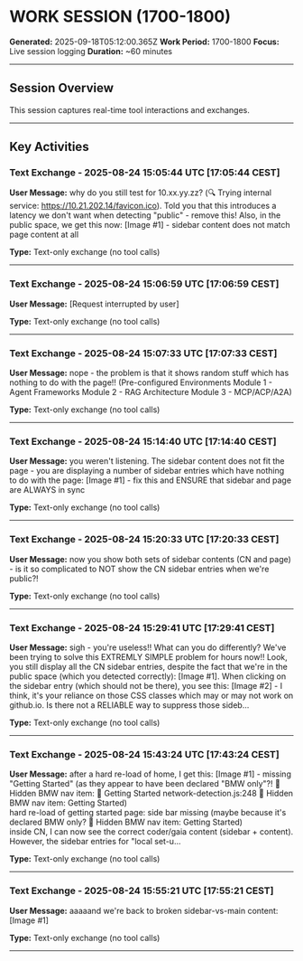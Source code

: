 # WORK SESSION (1700-1800)

**Generated:** 2025-09-18T05:12:00.365Z
**Work Period:** 1700-1800
**Focus:** Live session logging
**Duration:** ~60 minutes

---

## Session Overview

This session captures real-time tool interactions and exchanges.

---

## Key Activities

### Text Exchange - 2025-08-24 15:05:44 UTC [17:05:44 CEST]

**User Message:** why do you still test for 10.xx.yy.zz? (🔍 Trying internal service: https://10.21.202.14/favicon.ico). Told you that this introduces a latency we don't want when detecting "public" - remove this! Also, in the public space, we get this now: [Image #1] - sidebar content does not match page content at all

**Type:** Text-only exchange (no tool calls)

---

### Text Exchange - 2025-08-24 15:06:59 UTC [17:06:59 CEST]

**User Message:** [Request interrupted by user]

**Type:** Text-only exchange (no tool calls)

---

### Text Exchange - 2025-08-24 15:07:33 UTC [17:07:33 CEST]

**User Message:** nope - the problem is that it shows random stuff which has nothing to do with the page!! (Pre-configured Environments
Module 1 - Agent Frameworks
Module 2 - RAG Architecture
Module 3 - MCP/ACP/A2A)

**Type:** Text-only exchange (no tool calls)

---

### Text Exchange - 2025-08-24 15:14:40 UTC [17:14:40 CEST]

**User Message:** you weren't listening. The sidebar content does not fit the page - you are displaying a number of sidebar entries which have nothing to do with the page: [Image #1] - fix this and ENSURE that sidebar and page are ALWAYS in sync

**Type:** Text-only exchange (no tool calls)

---

### Text Exchange - 2025-08-24 15:20:33 UTC [17:20:33 CEST]

**User Message:** now you show both sets of sidebar contents (CN and page) - is it so complicated to NOT show the CN sidebar entries when we're public?!

**Type:** Text-only exchange (no tool calls)

---

### Text Exchange - 2025-08-24 15:29:41 UTC [17:29:41 CEST]

**User Message:** sigh - you're useless!! What can you do differently? We've been trying to solve this EXTREMLY SIMPLE problem for hours now!! Look, you still display all the CN sidebar entries, despite the fact that we're in the public space (which you detected correctly): [Image #1]. When clicking on the sidebar entry (which should not be there), you see this: [Image #2] - I think, it's your reliance on those CSS classes which may or may not work on github.io. Is there not a RELIABLE way to suppress those sideb...

**Type:** Text-only exchange (no tool calls)

---

### Text Exchange - 2025-08-24 15:43:24 UTC [17:43:24 CEST]

**User Message:** after a hard re-load of home, I get this: [Image #1] - missing "Getting Started" (as they appear to have been declared "BMW only"?! 🚫 Hidden BMW nav item: 🚀 Getting Started
network-detection.js:248 🚫 Hidden BMW nav item: Getting Started)\
hard re-load of getting started page: side bar missing (maybe because it's declared BMW only? 🚫 Hidden BMW nav item: Getting Started)\
inside CN, I can now see the correct coder/gaia content (sidebar + content). However, the sidebar entries for "local set-u...

**Type:** Text-only exchange (no tool calls)

---

### Text Exchange - 2025-08-24 15:55:21 UTC [17:55:21 CEST]

**User Message:** aaaaand we're back to broken sidebar-vs-main content: [Image #1]

**Type:** Text-only exchange (no tool calls)

---

